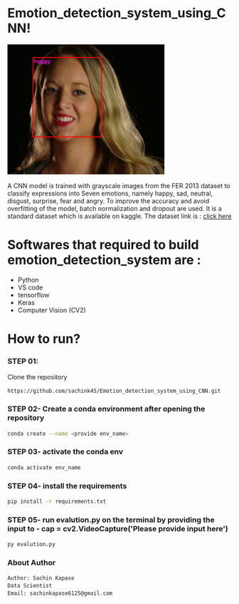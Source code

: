 # Emotion_detection_system_using_CNN!

<img src="img2.png" alt="Result :" width="70%">

A CNN model is trained with grayscale images from the FER 2013 dataset to classify expressions into Seven emotions, namely happy, sad, neutral, disgust, surprise, fear and angry. To improve the accuracy and avoid overfitting of the model, batch normalization and dropout are used. It is a standard dataset which is available on kaggle.
The dataset link is : [click here](https://www.kaggle.com/datasets/msambare/fer2013)

# Softwares that required to build emotion_detection_system are :
- Python
- VS code
- tensorflow
- Keras
- Computer Vision (CV2)


# How to run?
### STEP 01:

Clone the repository

```bash
https://github.com/sachink45/Emotion_detection_system_using_CNN.git
```
### STEP 02- Create a conda environment after opening the repository
```bash
conda create --name <provide env_name>
```

### STEP 03- activate the conda env
```bash
conda activate env_name
```

### STEP 04- install the requirements
```bash
pip install -r requirements.txt
```

### STEP 05- run evalution.py on the terminal by providing the input to - cap = cv2.VideoCapture('Please provide input here')
```bash
py evalution.py
```

### About Author
```bash
Author: Sachin Kapase
Data Scientist
Email: sachinkapase6125@gmail.com

```

